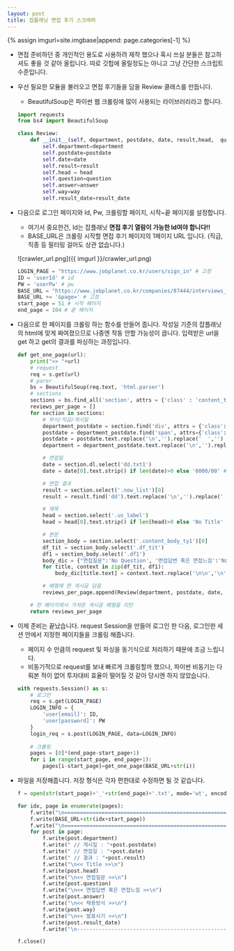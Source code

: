 ```yaml
---
layout: post
title: 잡플래닛 면접 후기 스크래퍼
---
```


{% assign imgurl=site.imgbase|append: page.categories[-1] %}

- 면접 준비하던 중 개인적인 용도로 사용하려 제작 했으나 혹시 쓰실 분들은 참고하셔도 좋을 것 같아 올립니다. 따로 깃헙에 올릴정도는 아니고 그냥 간단한 스크립트 수준입니다.

- 우선 필요한 모듈을 불러오고 면접 후기들을 담을 Review 클래스를 만듭니다.
  
  - BeautifulSoup은 파이썬 웹 크롤링에 많이 사용되는 라이브러리라고 합니다.
  
  ```python
  import requests
  from bs4 import BeautifulSoup
  
  class Review:
      def __init__(self, department, postdate, date, result,head,  question, answer, way, result_date):
          self.department=department
          self.postdate=postdate
          self.date=date
          self.result=result
          self.head = head
          self.question=question
          self.answer=answer
          self.way=way
          self.result_date=result_date
  ```


- 다음으로 로그인 페이지와 Id, Pw, 크롤링할 페이지, 시작~끝 페이지를 설정합니다.

  - 여기서 중요한건, Id는 잡플래닛 **면접 후기 열람이 가능한 Id여야 합니다!!**
  - BASE_URL은 크롤링 시작할 면접 후기 페이지의 1페이지 URL 입니다. (직급, 직종 등 필터링 걸어도 상관 없습니다.)

  ![crawler_url.png]({{ imgurl }}/crawler_url.png)

    ```python
    LOGIN_PAGE = "https://www.jobplanet.co.kr/users/sign_in" # 고정
    ID = 'userId' # id
    PW = 'userPw' # pw
    BASE_URL = "https://www.jobplanet.co.kr/companies/87444/interviews_by_filter?by_occupation=11600&by_job_rank=&by_success="  # 각자 원하는 회사의 면접후기 url
    BASE_URL += '&page=' # 고정
    start_page = 51 # 시작 페이지
    end_page = 104 # 끝 페이지
    ```

- 다음으로 한 페이지를 크롤링 하는 함수를 만들어 줍니다. 작성일 기준의 잡플래닛의 html에 맞게 짜여졌으므로 나중엔 작동 안할 가능성이 큽니다. 입력받은 url을 get 하고 get의 결과를 파싱하는 과정입니다.

    ```python
    def get_one_page(url):
        print(">> "+url)
        # request
        req = s.get(url)
        # parer
        bs = BeautifulSoup(req.text, 'html.parser')
        # sections
        sections = bs.find_all('section', attrs = {'class' : 'content_ty4'})
        reviews_per_page = []
        for section in sections:
            # 부서/직급/게시일
            department_postdate = section.find('div', attrs = {'class':'content_top_ty2'})
            postdate = department_postdate.find('span', attrs={'class':'txt2'})
            postdate = postdate.text.replace('\n','').replace('  ','')
            department = department_postdate.text.replace('\n','').replace('\xa0', '').replace('    ','').replace(postdate, '').replace('|', '')

            # 면접일
            date = section.dl.select('dd.txt1')
            date = date[0].text.strip() if len(date)>0 else '0000/00' # 없을 수도 있어서

            # 면접 결과
            result = section.select('.now_list')[0]
            result = result.find('dd').text.replace('\n','').replace('  ','').strip()

            # 제목
            head = section.select('.us_label')
            head = head[0].text.strip() if len(head)>0 else 'No Title'

            # 본문
            section_body = section.select('.content_body_ty1')[0]
            df_tit = section_body.select('.df_tit')
            df1 = section_body.select('.df1')
            body_dic = {"면접질문":'No Question', '면접답변 혹은 면접느낌':'No answer', '채용방식':'No 채용방식', '발표시기':'No 발표시기'}
            for title, context in zip(df_tit, df1):
                body_dic[title.text] = context.text.replace('\n\n','\n').replace('  ','').strip()

            # 배열에 한 게시글 담음
            reviews_per_page.append(Review(department, postdate, date, result,head, body_dic["면접질문"], body_dic["면접답변 혹은 면접느낌"], body_dic["채용방식"], body_dic["발표시기"]))

        # 한 페이지에서 가져온 게시글 배열을 리턴
        return reviews_per_page
    ```

- 이제 준비는 끝났습니다. request Session을 만들어 로그인 한 다음, 로그인한 세션 안에서 지정한 페이지들을 크롤링 해줍니다.
  - 페이지 수 만큼의 request 및 파싱을 동기식으로 처리하기 때문에 조금 느립니다.
  - 비동기적으로 request를 보내 빠르게 크롤링할까 했으나, 파이썬 비동기는 다뤄본 적이 없어 투자대비 효율이 떨어질 것 같아 당시엔 하지 않았습니다.
  
  ```python
  with requests.Session() as s:
      # 로그인
      req = s.get(LOGIN_PAGE)
      LOGIN_INFO = {
          'user[email]': ID,
          'user[password]': PW
      }
      login_req = s.post(LOGIN_PAGE, data=LOGIN_INFO)
      
      # 크롤링
      pages = [0]*(end_page-start_page+1)
      for i in range(start_page, end_page+1):
          pages[i-start_page]=get_one_page(BASE_URL+str(i))
  ```

- 파일을 저장해줍니다. 저장 형식은 각자 편한대로 수정하면 될 것 같습니다.

    ```python
    f = open(str(start_page)+'_'+str(end_page)+'.txt', mode='wt', encoding='utf-8')

    for idx, page in enumerate(pages):
        f.write("\n====================================================================\n")
        f.write(BASE_URL+str(idx+start_page))
        f.write("\n====================================================================\n")
        for post in page:
            f.write(post.department)
            f.write(" // 게시일 : "+post.postdate)
            f.write(" // 면접일 : "+post.date)
            f.write(" // 결과 : "+post.result)
            f.write("\n<< Title >>\n")
            f.write(post.head)
            f.write("\n<< 면접질문 >>\n")
            f.write(post.question)
            f.write("\n<< 면접답변 혹은 면접느낌 >>\n")
            f.write(post.answer)
            f.write("\n<< 채용방식 >>\n")
            f.write(post.way)
            f.write("\n<< 발표시기 >>\n")
            f.write(post.result_date)
            f.write("\n-------------------------------------------------------\n")

    f.close()    
    ```

